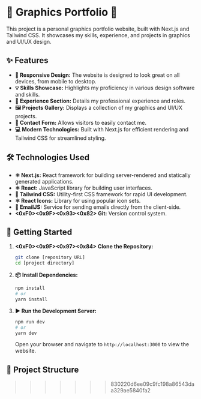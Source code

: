 
# 🎨 Graphics Portfolio 🚀

This project is a personal graphics portfolio website, built with Next.js and Tailwind CSS. It showcases my skills, experience, and projects in graphics and UI/UX design.

## ✨ Features

* **📱 Responsive Design:** The website is designed to look great on all devices, from mobile to desktop.
* **💡 Skills Showcase:** Highlights my proficiency in various design software and skills.
* **💼 Experience Section:** Details my professional experience and roles.
* **🖼️ Projects Gallery:** Displays a collection of my graphics and UI/UX projects.
* **📧 Contact Form:** Allows visitors to easily contact me.
* **💻 Modern Technologies:** Built with Next.js for efficient rendering and Tailwind CSS for streamlined styling.

## 🛠️ Technologies Used

* **⚛️ Next.js:** React framework for building server-rendered and statically generated applications.
* **⚛️ React:** JavaScript library for building user interfaces.
* **💨 Tailwind CSS:** Utility-first CSS framework for rapid UI development.
* **⚛️ React Icons:** Library for using popular icon sets.
* **📧 EmailJS:** Service for sending emails directly from the client-side.
* **<0xF0><0x9F><0x93><0x82> Git:** Version control system.

## 🚀 Getting Started

1.  **<0xF0><0x9F><0x97><0x84> Clone the Repository:**

    ```bash
    git clone [repository URL]
    cd [project directory]
    ```

2.  **📦 Install Dependencies:**

    ```bash
    npm install
    # or
    yarn install
    ```

3.  **▶️ Run the Development Server:**

    ```bash
    npm run dev
    # or
    yarn dev
    ```

    Open your browser and navigate to `http://localhost:3000` to view the website.

## 📂 Project Structure
>>>>>>> 830220d6ee09c9fc198a86543daa329ae5840fa2
